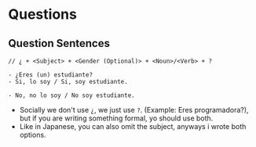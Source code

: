 # Questions

## Question Sentences

```text
// ¿ + <Subject> + <Gender (Optional)> + <Noun>/<Verb> + ?

- ¿Eres (un) estudiante?
- Si, lo soy / Si, soy estudiante.

- No, no lo soy / No soy estudiante. 
```

* Socially we don't use `¿`,  we just use `?`. \(Example: Eres programadora?\), but if you are writing something formal, yo should use both.
* Like in Japanese, you can also omit the subject, anyways i wrote both options.



